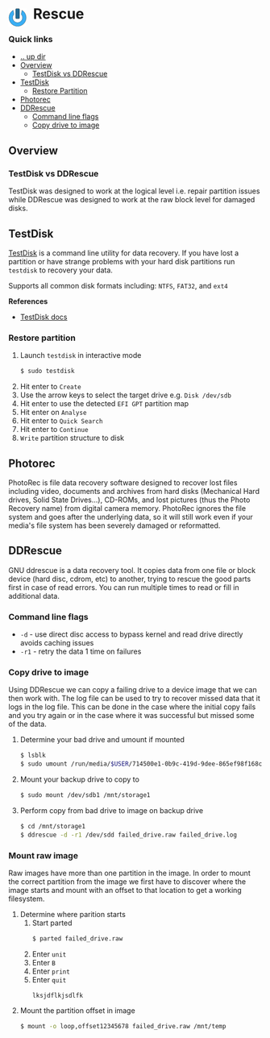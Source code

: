 # Rescue <img style="margin: 6px 13px 0px 0px" align="left" src="../../../data/images/logo_36x36.png" />

### Quick links
- [.. up dir](../README.md)
- [Overview](#overview)
  - [TestDisk vs DDRescue](#testdisk-vs-ddrescue)
- [TestDisk](#testdisk)
  - [Restore Partition](#restore-partition)
- [Photorec](#photorec)
- [DDRescue](#ddrescue)
  - [Command line flags](#command-line-flags)
  - [Copy drive to image](#copy-drive-to-image)

## Overview

### TestDisk vs DDRescue
TestDisk was designed to work at the logical level i.e. repair partition issues while DDRescue was 
designed to work at the raw block level for damaged disks.

## TestDisk
[TestDisk](https://www.cgsecurity.org/wiki/Main_Page) is a command line utility for data recovery. If 
you have lost a partition or have strange problems with your hard disk partitions run `testdisk` to 
recovery your data.

Supports all common disk formats including: `NTFS`, `FAT32`, and `ext4`

**References**
* [TestDisk docs](https://www.cgsecurity.org/testdisk_doc/)

### Restore partition

1. Launch `testdisk` in interactive mode
   ```bash
   $ sudo testdisk
   ```
2. Hit enter to `Create`
3. Use the arrow keys to select the target drive e.g. `Disk /dev/sdb`
4. Hit enter to use the detected `EFI GPT` partition map
5. Hit enter on `Analyse`
6. Hit enter to `Quick Search`
6. Hit enter to `Continue`
8. `Write` partition structure to disk

## Photorec
PhotoRec is file data recovery software designed to recover lost files including video, documents and 
archives from hard disks (Mechanical Hard drives, Solid State Drives...), CD-ROMs, and lost pictures 
(thus the Photo Recovery name) from digital camera memory. PhotoRec ignores the file system and goes 
after the underlying data, so it will still work even if your media's file system has been severely 
damaged or reformatted. 

## DDRescue
GNU ddrescue is a data recovery tool. It copies data from one file or block device (hard disc, cdrom, 
etc) to another, trying to rescue the good parts first in case of read errors. You can run multiple 
times to read or fill in additional data.

### Command line flags
* `-d` - use direct disc access to bypass kernel and read drive directly avoids caching issues
* `-r1` - retry the data 1 time on failures

### Copy drive to image
Using DDRescue we can copy a failing drive to a device image that we can then work with. The log file 
can be used to try to recover missed data that it logs in the log file. This can be done in the case 
where the initial copy fails and you try again or in the case where it was successful but missed some 
of the data.

1. Determine your bad drive and umount if mounted
   ```bash
   $ lsblk
   $ sudo umount /run/media/$USER/714500e1-0b9c-419d-9dee-865ef98f168c
   ```
2. Mount your backup drive to copy to
   ```bash
   $ sudo mount /dev/sdb1 /mnt/storage1
   ```
3. Perform copy from bad drive to image on backup drive
   ```bash
   $ cd /mnt/storage1
   $ ddrescue -d -r1 /dev/sdd failed_drive.raw failed_drive.log
   ```

### Mount raw image
Raw images have more than one partition in the image. In order to mount the correct partition from 
the image we first have to discover where the image starts and mount with an offset to that location 
to get a working filesystem.

1. Determine where parition starts
   1. Start parted
      ```bash
      $ parted failed_drive.raw
      ```
   2. Enter `unit`
   3. Enter `B`
   4. Enter `print`
   5. Enter `quit`
      ```
      lksjdflkjsdlfk
      ```
2. Mount the partition offset in image
   ```bash
   $ mount -o loop,offset12345678 failed_drive.raw /mnt/temp
   ```

